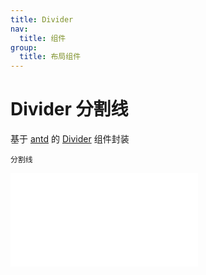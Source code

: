 ```yaml
---
title: Divider
nav:
  title: 组件
group:
  title: 布局组件
---
```


# Divider 分割线

基于 <a href="https://ant-design.antgroup.com/index-cn" target="_blank">antd</a> 的 <a href="https://ant-design.antgroup.com/components/divider-cn" target="_blank">Divider</a> 组件封装

<code src='./Divider.tsx'>分割线</code>

<embed src="../index.md#L16-L20"></embed>
